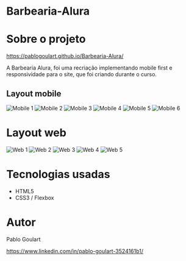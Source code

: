 # Barbearia-Alura

# Sobre o projeto

https://pablogoulart.github.io/Barbearia-Alura/

<p>A Barbearia Alura, foi uma recriação implementando mobile first e responsividade para o site, que foi criando durante o curso.</p>

## Layout mobile
![Mobile 1](https://github.com/PabloGoulart/Barbearia-Alura/blob/master/Assets/mobile1.png)
![Mobile 2](https://github.com/PabloGoulart/Barbearia-Alura/blob/master/Assets/mobile2.png)
![Mobile 3](https://github.com/PabloGoulart/Barbearia-Alura/blob/master/Assets/mobile3.png)
![Mobile 4](https://github.com/PabloGoulart/Barbearia-Alura/blob/master/Assets/mobile4.png)
![Mobile 5](https://github.com/PabloGoulart/Barbearia-Alura/blob/master/Assets/mobile5.png)
![Mobile 6](https://github.com/PabloGoulart/Barbearia-Alura/blob/master/Assets/mobile6.png)

# Layout web
![Web 1](https://github.com/PabloGoulart/Barbearia-Alura/blob/master/Assets/web1.png)
![Web 2](https://github.com/PabloGoulart/Barbearia-Alura/blob/master/Assets/web2.png)
![Web 3](https://github.com/PabloGoulart/Barbearia-Alura/blob/master/Assets/web3.png)
![Web 4](https://github.com/PabloGoulart/Barbearia-Alura/blob/master/Assets/web4.png)
![Web 5](https://github.com/PabloGoulart/Barbearia-Alura/blob/master/Assets/web5.png)

# Tecnologias usadas
- HTML5
- CSS3 / Flexbox

# Autor
Pablo Goulart

https://www.linkedin.com/in/pablo-goulart-3524161b1/
